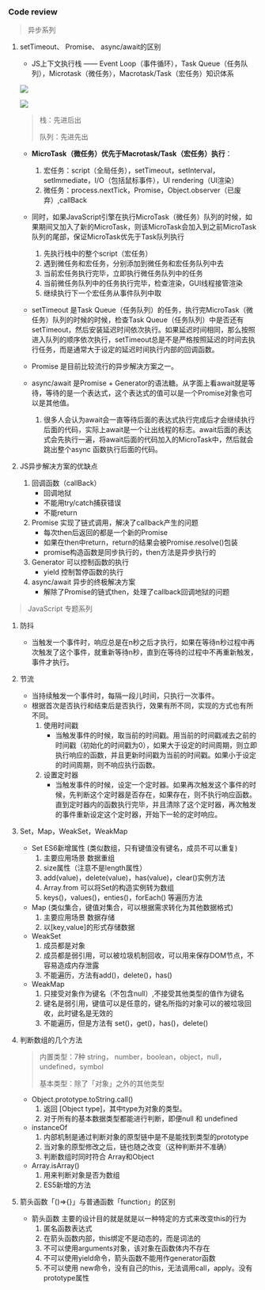 ### Code review

> 异步系列

1. setTimeout、 Promise、 async/await的区别

   - JS上下文执行栈 —— Event Loop（事件循环），Task Queue（任务队列），Microtask（微任务），Macrotask/Task（宏任务）知识体系

   ![](https://user-gold-cdn.xitu.io/2019/7/2/16bb15648a210761?imageslim)

   

   ![](https://user-gold-cdn.xitu.io/2020/2/27/170847d202084604?imageslim)

   > 栈：先进后出
   >
   > 队列：先进先出

   

   - **MicroTask（微任务）优先于Macrotask/Task（宏任务）执行**：

     1. 宏任务：script（全局任务），setTimeout，setInterval，setImmediate，I/O（包括鼠标事件），UI rendering（UI渲染）
     2. 微任务：process.nextTick，Promise，Object.observer（已废弃）,callBack

   - 同时，如果JavaScript引擎在执行MicroTask（微任务）队列的时候，如果期间又加入了新的MicroTask，则该MicroTask会加入到之前MicroTask队列的尾部，保证MicroTask优先于Task队列执行

     1. 先执行栈中的整个script（宏任务）
     2. 遇到微任务和宏任务，分别添加到微任务和宏任务队列中去
     3. 当前宏任务执行完毕，立即执行微任务队列中的任务
     4. 当前微任务队列中的任务执行完毕，检查渲染，GUI线程接管渲染
     5. 继续执行下一个宏任务从事件队列中取

   - setTimeout 是Task Queue（任务队列）的任务，执行完MicroTask（微任务）队列的时候的时候，检查Task Queue（任务队列）中是否还有setTimeout，然后安装延迟时间依次执行。如果延迟时间相同，那么按照进入队列的顺序依次执行，setTimeout总是不是严格按照延迟的时间去执行任务，而是通常大于设定的延迟时间执行内部的回调函数。

   - Promise 是目前比较流行的异步解决方案之一。

   - async/await 是Promise + Generator的语法糖。从字面上看await就是等待，等待的是一个表达式，这个表达式的值可以是一个Promise对象也可以是其他值。

     1. 很多人会认为await会一直等待后面的表达式执行完成后才会继续执行后面的代码，实际上await是一个让出线程的标志。await后面的表达式会先执行一遍，将await后面的代码加入的MicroTask中，然后就会跳出整个async 函数执行后面的代码。

     

     



2. JS异步解决方案的优缺点
   1. 回调函数（callBack）
      - 回调地狱
      - 不能用try/catch捕获错误
      - 不能return
   2. Promise 实现了链式调用，解决了callback产生的问题
      - 每次then后返回的都是一个新的Promise
      - 如果在then中return，return的结果会被Promise.resolve()包装
      - promise构造函数是同步执行的，then方法是异步执行的
   3. Generator 可以控制函数的执行
      - yield 控制暂停函数的执行
   4. async/await 异步的终极解决方案
      - 解除了Promise的链式then，处理了callback回调地狱的问题



> JavaScript 专题系列

1. 防抖

   - 当触发一个事件时，响应总是在n秒之后才执行，如果在等待n秒过程中再次触发了这个事件，就重新等待n秒，直到在等待的过程中不再重新触发，事件才执行。

2. 节流

   - 当持续触发一个事件时，每隔一段儿时间，只执行一次事件。
   - 根据首次是否执行和结束后是否执行，效果有所不同，实现的方式也有所不同。
     1. 使用时间戳
        - 当触发事件的时候，取当前的时间戳。用当前的时间戳减去之前的时间戳（初始化的时间戳为0），如果大于设定的时间周期，则立即执行响应的函数，并且更新时间戳为当前的时间戳。如果小于设定的时间周期，则不响应执行函数。
     2. 设置定时器
        - 当触发事件的时候，设定一个定时器。如果再次触发这个事件的时候，先判断这个定时器是否存在，如果存在，则不执行响应函数。直到定时器内的函数执行完毕，并且清除了这个定时器，再次触发的事件重新设定这个定时器，开始下一轮的定时响应。

3. Set，Map，WeakSet，WeakMap

   - Set ES6新增属性 (类似数组，只有键值没有键名，成员不可以重复)
     1. 主要应用场景 数据重组
     2. size属性（注意不是length属性）
     3. add(value)，delete(value)，has(value)，clear()实例方法
     4. Array.from 可以将Set的构造实例转为数组
     5. keys()，values()，enties()，forEach() 等遍历方法
   - Map (类似集合，键值对集合，可以根据需求转化为其他数据格式)
     1. 主要应用场景 数据存储
     2. 以[key,value]的形式存储数据
   - WeakSet
     1. 成员都是对象
     2. 成员都是弱引用，可以被垃圾机制回收，可以用来保存DOM节点，不容易造成内存泄露
     3. 不能遍历，方法有add()，delete()，has()
   - WeakMap
     1. 只接受对象作为键名（不包含null）,不接受其他类型的值作为键名
     2. 键名是弱引用，键值可以是任意的，键名所指的对象可以的被垃圾回收，此时键名是无效的
     3. 不能遍历，但是方法有 set()，get()，has()，delete()

4. 判断数组的几个方法

   > 内置类型：7种 string， number，boolean，object，null，undefined，symbol
   >
   > 基本类型：除了「对象」之外的其他类型

   - Object.prototype.toString.call() 
     1. 返回 [Object type]，其中type为对象的类型。
     2. 对于所有的基本数据类型都能进行判断，即便null 和 undefined
   - instanceOf
     1. 内部机制是通过判断对象的原型链中是不是能找到类型的prototype
     2. 当对象的原型修改之后，链也随之改变（这种判断并不准确）
     3. 判断数组时同时符合 Array和Object
   - Array.isArray()
     1. 用来判断对象是否为数组
     2. ES5新增的方法

5. 箭头函数「()=>{}」与普通函数「function」的区别

   - 箭头函数 主要的设计目的就是就是以一种特定的方式来改变this的行为
     1. 匿名函数表达式
     2. 在箭头函数内部，this绑定不是动态的，而是词法的
     3. 不可以使用arguments对象，该对象在函数体内不存在
     4. 不可以使用yield命令，箭头函数不能用作generator函数
     5. 不可以使用 new命令，没有自己的this，无法调用call，apply。没有prototype属性

